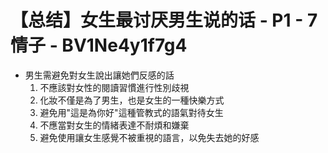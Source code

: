 # 【总结】女生最讨厌男生说的话 - P1 - 7情子 - BV1Ne4y1f7g4

-   男生需避免對女生說出讓她們反感的話
    1.  不應該對女性的閱讀習慣進行性別歧視
    2.  化妝不僅是為了男生，也是女生的一種快樂方式
    3.  避免用"這是為你好"這種管教式的語氣對待女生
    4.  不應當對女生的情緒表達不耐煩和嫌棄
    5.  避免使用讓女生感覺不被重視的語言，以免失去她的好感